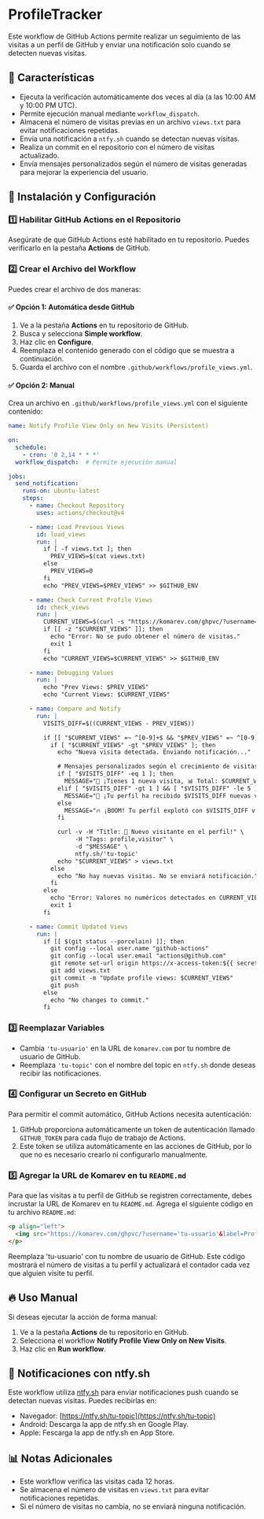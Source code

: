 # ProfileTracker
Este workflow de GitHub Actions permite realizar un seguimiento de las visitas a un perfil de GitHub y enviar una notificación solo cuando se detecten nuevas visitas.

## 📌 Características
- Ejecuta la verificación automáticamente dos veces al día (a las 10:00 AM y 10:00 PM UTC).
- Permite ejecución manual mediante `workflow_dispatch`.
- Almacena el número de visitas previas en un archivo `views.txt` para evitar notificaciones repetidas.
- Envía una notificación a `ntfy.sh` cuando se detectan nuevas visitas.
- Realiza un commit en el repositorio con el número de visitas actualizado.
- Envía mensajes personalizados según el número de visitas generadas para mejorar la experiencia del usuario.

## 🚀 Instalación y Configuración

### 1️⃣ Habilitar GitHub Actions en el Repositorio
Asegúrate de que GitHub Actions esté habilitado en tu repositorio. Puedes verificarlo en la pestaña **Actions** de GitHub.

### 2️⃣ Crear el Archivo del Workflow
Puedes crear el archivo de dos maneras:

#### ✅ Opción 1: Automática desde GitHub
1. Ve a la pestaña **Actions** en tu repositorio de GitHub.
2. Busca y selecciona **Simple workflow**.
3. Haz clic en **Configure**.
4. Reemplaza el contenido generado con el código que se muestra a continuación.
5. Guarda el archivo con el nombre `.github/workflows/profile_views.yml`.

#### ✅ Opción 2: Manual
Crea un archivo en `.github/workflows/profile_views.yml` con el siguiente contenido:

```yaml
name: Notify Profile View Only on New Visits (Persistent)

on:
  schedule:
    - cron: '0 2,14 * * *'
  workflow_dispatch:  # Permite ejecución manual

jobs:
  send_notification:
    runs-on: ubuntu-latest
    steps:
      - name: Checkout Repository
        uses: actions/checkout@v4

      - name: Load Previous Views
        id: load_views
        run: |
          if [ -f views.txt ]; then
            PREV_VIEWS=$(cat views.txt)
          else
            PREV_VIEWS=0
          fi
          echo "PREV_VIEWS=$PREV_VIEWS" >> $GITHUB_ENV

      - name: Check Current Profile Views
        id: check_views
        run: |
          CURRENT_VIEWS=$(curl -s "https://komarev.com/ghpvc/?username='tu-usuario'" | grep -oE '[0-9]+' | tail -1)
          if [[ -z "$CURRENT_VIEWS" ]]; then
            echo "Error: No se pudo obtener el número de visitas."
            exit 1
          fi
          echo "CURRENT_VIEWS=$CURRENT_VIEWS" >> $GITHUB_ENV

      - name: Debugging Values
        run: |
          echo "Prev Views: $PREV_VIEWS"
          echo "Current Views: $CURRENT_VIEWS"

      - name: Compare and Notify
        run: |
          VISITS_DIFF=$((CURRENT_VIEWS - PREV_VIEWS))

          if [[ "$CURRENT_VIEWS" =~ ^[0-9]+$ && "$PREV_VIEWS" =~ ^[0-9]+$ ]]; then
            if [ "$CURRENT_VIEWS" -gt "$PREV_VIEWS" ]; then
              echo "Nueva visita detectada. Enviando notificación..."

              # Mensajes personalizados según el crecimiento de visitas
              if [ "$VISITS_DIFF" -eq 1 ]; then
                MESSAGE="👀 ¡Tienes 1 nueva visita, 📊 Total: $CURRENT_VIEWS"
              elif [ "$VISITS_DIFF" -gt 1 ] && [ "$VISITS_DIFF" -le 5 ]; then
                MESSAGE="🚀 ¡Tu perfil ha recibido $VISITS_DIFF nuevas visitas, 📊 Total: $CURRENT_VIEWS"
              else
                MESSAGE="🔥 ¡BOOM! Tu perfil explotó con $VISITS_DIFF visitas nuevas, 📊 Total: $CURRENT_VIEWS"
              fi

              curl -v -H "Title: 🚀 Nuevo visitante en el perfil!" \
                   -H "Tags: profile,visitor" \
                   -d "$MESSAGE" \
                   ntfy.sh/'tu-topic'
              echo "$CURRENT_VIEWS" > views.txt
            else
              echo "No hay nuevas visitas. No se enviará notificación."
            fi
          else
            echo "Error: Valores no numéricos detectados en CURRENT_VIEWS o PREV_VIEWS."
            exit 1
          fi

      - name: Commit Updated Views
        run: |
          if [[ $(git status --porcelain) ]]; then
            git config --local user.name "github-actions"
            git config --local user.email "actions@github.com"
            git remote set-url origin https://x-access-token:${{ secrets.GITHUB_TOKEN }}@github.com/${{ github.repository }}.git
            git add views.txt
            git commit -m "Update profile views: $CURRENT_VIEWS"
            git push
          else
            echo "No changes to commit."
          fi
```

### 3️⃣ Reemplazar Variables
- Cambia `'tu-usuario'` en la URL de `komarev.com` por tu nombre de usuario de GitHub.
- Reemplaza `'tu-topic'` con el nombre del topic en `ntfy.sh` donde deseas recibir las notificaciones.

### 4️⃣ Configurar un Secreto en GitHub  
Para permitir el commit automático, GitHub Actions necesita autenticación:

1. GitHub proporciona automáticamente un token de autenticación llamado `GITHUB_TOKEN` para cada flujo de trabajo de Actions.
2. Este token se utiliza automáticamente en las acciones de GitHub, por lo que no es necesario crearlo ni configurarlo manualmente.

### 5️⃣ Agregar la URL de Komarev en tu `README.md`
Para que las visitas a tu perfil de GitHub se registren correctamente, debes incrustar la URL de Komarev en tu `README.md`. Agrega el siguiente código en tu archivo `README.md`:

```html
<p align="left"> 
  <img src="https://komarev.com/ghpvc/?username='tu-usuario'&label=Profile%20views&color=0e75b6&style=flat" alt="'tu-usuario'" /> 
</p>
```
Reemplaza 'tu-usuario' con tu nombre de usuario de GitHub. Este código mostrará el número de visitas a tu perfil y actualizará el contador cada vez que alguien visite tu perfil.

## 🔥 Uso Manual
Si deseas ejecutar la acción de forma manual:
1. Ve a la pestaña **Actions** de tu repositorio en GitHub.
2. Selecciona el workflow **Notify Profile View Only on New Visits**.
3. Haz clic en **Run workflow**.

## 🎯 Notificaciones con ntfy.sh
Este workflow utiliza [ntfy.sh](https://ntfy.sh) para enviar notificaciones push cuando se detectan nuevas visitas.
Puedes recibirlas en:
- Navegador: [https://ntfy.sh/tu-topic](https://ntfy.sh/tu-topic)
- Android: Descarga la app de ntfy.sh en Google Play.
- Apple: Fescarga la app de ntfy.sh en App Store.

## 📊 Notas Adicionales
- Este workflow verifica las visitas cada 12 horas.
- Se almacena el número de visitas en `views.txt` para evitar notificaciones repetidas.
- Si el número de visitas no cambia, no se enviará ninguna notificación.
